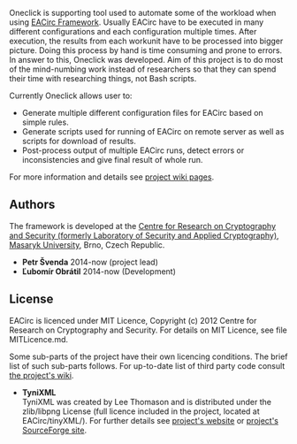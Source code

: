 Oneclick is supporting tool used to automate some of the workload when using [EACirc Framework](https://github.com/crocs-muni/EACirc/wiki). Usually EACirc have to be executed in many different configurations and each configuration multiple times. After execution, the results from each workunit have to be processed into bigger picture. Doing this process by hand is time consuming and prone to errors. In answer to this, Oneclick was developed. Aim of this project is to do most of the mind-numbing work instead of researchers so that they can spend their time with researching things, not Bash scripts.

Currently Oneclick allows user to:
* Generate multiple different configuration files for EACirc based on simple rules.
* Generate scripts used for running of EACirc on remote server as well as scripts for download of results.
* Post-process output of multiple EACirc runs, detect errors or inconsistencies and give final result of whole run.


For more information and details see [project wiki pages](https://github.com/crocs-muni/oneclick/wiki).

## Authors
The framework is developed at the [Centre for Research on Cryptography and Security (formerly Laboratory of Security and Applied Cryptography)](https://www.fi.muni.cz/research/crocs/), [Masaryk University](http://www.muni.cz/), Brno, Czech Republic.

* **Petr Švenda** 2014-now (project lead)
* **Ľubomír Obrátil** 2014-now (Development)
 
## License
EACirc is licenced under MIT Licence, Copyright (c) 2012 Centre for Research on Cryptography and Security. For details on MIT Licence, see file MITLicence.md.

Some sub-parts of the project have their own licencing conditions. The brief list of such sub-parts follows. For up-to-date list of third party code consult [the project's wiki](https://github.com/crocs-muni/oneclick/wiki/Additional-libraries-and-dependencies).

* **TyniXML**  
TyniXML was created by Lee Thomason and is distributed under the zlib/libpng License (full licence included in the project, located at EACirc/tinyXML/). For further details see [project's website](http://www.grinninglizard.com/tinyxml/) or [project's SourceForge site](http://sourceforge.net/projects/tinyxml).